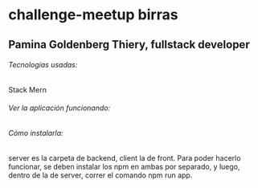 # challenge-meetup birras

## Pamina Goldenberg Thiery, fullstack developer

###### Tecnologías usadas:

Stack Mern

###### Ver la aplicación funcionando:

###### Cómo instalarla:
server es la carpeta de backend, client la de front. Para poder hacerlo funcionar, se deben instalar los npm en ambas por separado, y luego, dentro de la de server, correr el comando npm run app.